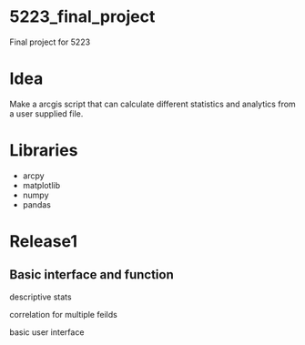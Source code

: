 # 5223_final_project

Final project for 5223

# Idea

Make a arcgis script that can calculate different statistics and analytics from a user supplied file.

# Libraries
* arcpy
* matplotlib
* numpy
* pandas

# Release1

## Basic interface and function

descriptive stats

correlation for multiple feilds

basic user interface
